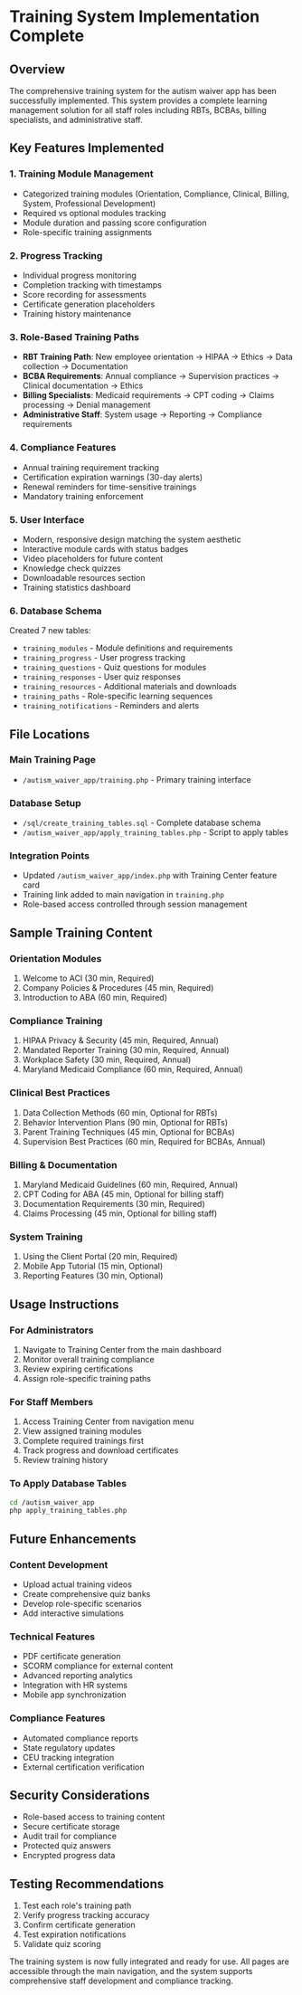 # Training System Implementation Complete

## Overview
The comprehensive training system for the autism waiver app has been successfully implemented. This system provides a complete learning management solution for all staff roles including RBTs, BCBAs, billing specialists, and administrative staff.

## Key Features Implemented

### 1. **Training Module Management**
- Categorized training modules (Orientation, Compliance, Clinical, Billing, System, Professional Development)
- Required vs optional modules tracking
- Module duration and passing score configuration
- Role-specific training assignments

### 2. **Progress Tracking**
- Individual progress monitoring
- Completion tracking with timestamps
- Score recording for assessments
- Certificate generation placeholders
- Training history maintenance

### 3. **Role-Based Training Paths**
- **RBT Training Path**: New employee orientation → HIPAA → Ethics → Data collection → Documentation
- **BCBA Requirements**: Annual compliance → Supervision practices → Clinical documentation → Ethics
- **Billing Specialists**: Medicaid requirements → CPT coding → Claims processing → Denial management
- **Administrative Staff**: System usage → Reporting → Compliance requirements

### 4. **Compliance Features**
- Annual training requirement tracking
- Certification expiration warnings (30-day alerts)
- Renewal reminders for time-sensitive trainings
- Mandatory training enforcement

### 5. **User Interface**
- Modern, responsive design matching the system aesthetic
- Interactive module cards with status badges
- Video placeholders for future content
- Knowledge check quizzes
- Downloadable resources section
- Training statistics dashboard

### 6. **Database Schema**
Created 7 new tables:
- `training_modules` - Module definitions and requirements
- `training_progress` - User progress tracking
- `training_questions` - Quiz questions for modules
- `training_responses` - User quiz responses
- `training_resources` - Additional materials and downloads
- `training_paths` - Role-specific learning sequences
- `training_notifications` - Reminders and alerts

## File Locations

### Main Training Page
- `/autism_waiver_app/training.php` - Primary training interface

### Database Setup
- `/sql/create_training_tables.sql` - Complete database schema
- `/autism_waiver_app/apply_training_tables.php` - Script to apply tables

### Integration Points
- Updated `/autism_waiver_app/index.php` with Training Center feature card
- Training link added to main navigation in `training.php`
- Role-based access controlled through session management

## Sample Training Content

### Orientation Modules
1. Welcome to ACI (30 min, Required)
2. Company Policies & Procedures (45 min, Required)
3. Introduction to ABA (60 min, Required)

### Compliance Training
1. HIPAA Privacy & Security (45 min, Required, Annual)
2. Mandated Reporter Training (30 min, Required, Annual)
3. Workplace Safety (30 min, Required, Annual)
4. Maryland Medicaid Compliance (60 min, Required, Annual)

### Clinical Best Practices
1. Data Collection Methods (60 min, Optional for RBTs)
2. Behavior Intervention Plans (90 min, Optional for RBTs)
3. Parent Training Techniques (45 min, Optional for BCBAs)
4. Supervision Best Practices (60 min, Required for BCBAs, Annual)

### Billing & Documentation
1. Maryland Medicaid Guidelines (60 min, Required, Annual)
2. CPT Coding for ABA (45 min, Optional for billing staff)
3. Documentation Requirements (30 min, Required)
4. Claims Processing (45 min, Optional for billing staff)

### System Training
1. Using the Client Portal (20 min, Required)
2. Mobile App Tutorial (15 min, Optional)
3. Reporting Features (30 min, Optional)

## Usage Instructions

### For Administrators
1. Navigate to Training Center from the main dashboard
2. Monitor overall training compliance
3. Review expiring certifications
4. Assign role-specific training paths

### For Staff Members
1. Access Training Center from navigation menu
2. View assigned training modules
3. Complete required trainings first
4. Track progress and download certificates
5. Review training history

### To Apply Database Tables
```bash
cd /autism_waiver_app
php apply_training_tables.php
```

## Future Enhancements

### Content Development
- Upload actual training videos
- Create comprehensive quiz banks
- Develop role-specific scenarios
- Add interactive simulations

### Technical Features
- PDF certificate generation
- SCORM compliance for external content
- Advanced reporting analytics
- Integration with HR systems
- Mobile app synchronization

### Compliance Features
- Automated compliance reports
- State regulatory updates
- CEU tracking integration
- External certification verification

## Security Considerations
- Role-based access to training content
- Secure certificate storage
- Audit trail for compliance
- Protected quiz answers
- Encrypted progress data

## Testing Recommendations
1. Test each role's training path
2. Verify progress tracking accuracy
3. Confirm certificate generation
4. Test expiration notifications
5. Validate quiz scoring

The training system is now fully integrated and ready for use. All pages are accessible through the main navigation, and the system supports comprehensive staff development and compliance tracking.